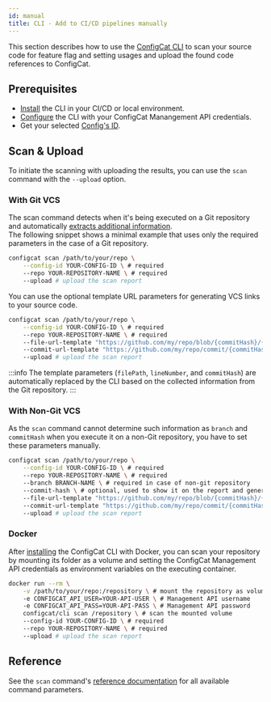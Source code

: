 ```yaml
---
id: manual
title: CLI - Add to CI/CD pipelines manually
---
```


This section describes how to use the [ConfigCat CLI](/docs/advanced/cli)
to scan your source code for feature flag and setting usages and upload the found code references to ConfigCat.

## Prerequisites

- [Install](/docs/advanced/cli#installation) the CLI in your CI/CD or local environment.
- [Configure](/docs/advanced/cli#configuration) the CLI with your ConfigCat Manangement API credentials.
- Get your selected [Config's ID](/docs/advanced/code-references/overview#config-id).

## Scan & Upload

To initiate the scanning with uploading the results, you can use the `scan` command with the `--upload` option.

### With Git VCS
The scan command detects when it's being executed on a Git repository and automatically [extracts additional information](/docs/advanced/code-references/overview#scanning-git-repositories).  
The following snippet shows a minimal example that uses only the required parameters in the case of a Git repository.
```bash
configcat scan /path/to/your/repo \
    --config-id YOUR-CONFIG-ID \ # required
    --repo YOUR-REPOSITORY-NAME \ # required
    --upload # upload the scan report
```

You can use the optional template URL parameters for generating VCS links to your source code.

```bash
configcat scan /path/to/your/repo \
    --config-id YOUR-CONFIG-ID \ # required
    --repo YOUR-REPOSITORY-NAME \ # required
    --file-url-template "https://github.com/my/repo/blob/{commitHash}/{filePath}#L{lineNumber}" \ # optional, used to generate VCS file links
    --commit-url-template "https://github.com/my/repo/commit/{commitHash}" \ # optional, used to generate VCS commit links
    --upload # upload the scan report
```

:::info
The template parameters (`filePath`, `lineNumber`, and `commitHash`) are automatically replaced by the CLI based on the
collected information from the Git repository.
:::

### With Non-Git VCS
As the `scan` command cannot determine such information as `branch` and `commitHash` when you execute it on a non-Git repository, you have to set these parameters manually.

```bash
configcat scan /path/to/your/repo \
    --config-id YOUR-CONFIG-ID \ # required
    --repo YOUR-REPOSITORY-NAME \ # required
    --branch BRANCH-NAME \ # required in case of non-git repository
    --commit-hash \ # optional, used to show it on the report and generate commit links
    --file-url-template "https://github.com/my/repo/blob/{commitHash}/{filePath}#L{lineNumber}" \ # optional, used to generate VCS file links
    --commit-url-template "https://github.com/my/repo/commit/{commitHash}" \ # optional, used to generate VCS commit links
    --upload # upload the scan report
```

### Docker
After [installing](/docs/advanced/cli#installation) the ConfigCat CLI with Docker, you can scan your repository by mounting its folder as a volume and setting the ConfigCat Management API credentials as environment variables on the executing container.
```bash
docker run --rm \
    -v /path/to/your/repo:/repository \ # mount the repository as volume
    -e CONFIGCAT_API_USER=YOUR-API-USER \ # Management API username
    -e CONFIGCAT_API_PASS=YOUR-API-PASS \ # Management API password
    configcat/cli scan /repository \ # scan the mounted volume
    --config-id YOUR-CONFIG-ID \ # required
    --repo YOUR-REPOSITORY-NAME \ # required
    --upload # upload the scan report
```


## Reference
See the `scan` command's <a target="_blank" href="https://configcat.github.io/cli/configcat-scan.html">reference documentation</a> for all available command parameters.